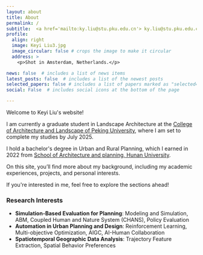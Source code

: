 ```yaml
---
layout: about
title: About
permalink: /
subtitle:  <a href='mailto:ky.liu@stu.pku.edu.cn'> ky.liu@stu.pku.edu.cn</a>.
profile:
  align: right
  image: Keyi Liu3.jpg
  image_circular: false # crops the image to make it circular
  address: >
    <p>Shot in Amsterdam, Netherlands.</p>

news: false  # includes a list of news items
latest_posts: false  # includes a list of the newest posts
selected_papers: false # includes a list of papers marked as "selected={true}"
social: False  # includes social icons at the bottom of the page

---
```


  Welcome to Keyi Liu's website! 


 I am currently a graduate student in Landscape Architecture at the [College of Architecture and Landscape of Peking University](http://www.cala.pku.edu.cn/), where I am set to complete my studies by July 2025. 

 I hold a bachelor's degree in Urban and Rural Planning, which I earned in 2022 from [School of Architecture and planning, Hunan University](http://arch.hnu.edu.cn/index.htm). 

 On this site, you’ll find more about my background, including my academic experiences, projects, and personal interests.

 If you're interested in me, feel free to explore the sections ahead!




### Research Interests
- **Simulation-Based Evaluation for Planning**: Modeling and Simulation, ABM, Coupled Human and Nature System (CHANS), Policy Evaluation
- **Automation in Urban Planning and Design**: Reinforcement Learning, Multi-objective Optimization, AIGC, AI-Human Collaboration
- **Spatiotemporal Geographic Data Analysis**: Trajectory Feature Extraction, Spatial Behavior Preferences



